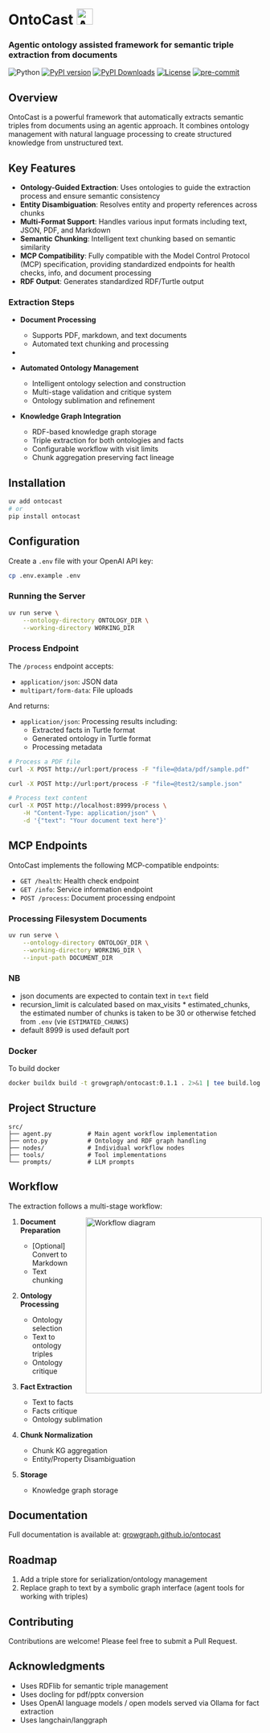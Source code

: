 # OntoCast <img src="https://raw.githubusercontent.com/growgraph/ontocast/refs/heads/main/docs/assets/favicon.ico" alt="Agentic Ontology Triplecast logo" style="height: 32px; width:32px;"/>

### Agentic ontology assisted framework for semantic triple extraction from documents

![Python](https://img.shields.io/badge/python-3.12-blue.svg) 
[![PyPI version](https://badge.fury.io/py/ontocast.svg)](https://badge.fury.io/py/ontocast)
[![PyPI Downloads](https://static.pepy.tech/badge/ontocast)](https://pepy.tech/projects/ontocast)
[![License](https://img.shields.io/badge/License-Apache_2.0-blue.svg)](https://opensource.org/licenses/Apache-2.0)
[![pre-commit](https://github.com/growgraph/ontocast/actions/workflows/pre-commit.yml/badge.svg)](https://github.com/growgraph/ontocast/actions/workflows/pre-commit.yml)

## Overview

OntoCast is a powerful framework that automatically extracts semantic triples from documents using an agentic approach. It combines ontology management with natural language processing to create structured knowledge from unstructured text.

## Key Features

- **Ontology-Guided Extraction**: Uses ontologies to guide the extraction process and ensure semantic consistency
- **Entity Disambiguation**: Resolves entity and property references across chunks
- **Multi-Format Support**: Handles various input formats including text, JSON, PDF, and Markdown
- **Semantic Chunking**: Intelligent text chunking based on semantic similarity
- **MCP Compatibility**: Fully compatible with the Model Control Protocol (MCP) specification, providing standardized endpoints for health checks, info, and document processing
- **RDF Output**: Generates standardized RDF/Turtle output

### Extraction Steps

- **Document Processing**
    - Supports PDF, markdown, and text documents
    - Automated text chunking and processing

- 
- **Automated Ontology Management**
    - Intelligent ontology selection and construction
    - Multi-stage validation and critique system
    - Ontology sublimation and refinement

- **Knowledge Graph Integration**
    - RDF-based knowledge graph storage
    - Triple extraction for both ontologies and facts
    - Configurable workflow with visit limits
    - Chunk aggregation preserving fact lineage


## Installation

```sh
uv add ontocast 
# or
pip install ontocast
```

## Configuration


Create a `.env` file with your OpenAI API key:

```bash
cp .env.example .env
```


### Running the Server

```bash
uv run serve \
    --ontology-directory ONTOLOGY_DIR \
    --working-directory WORKING_DIR
```


### Process Endpoint

The `/process` endpoint accepts:
- `application/json`: JSON data
- `multipart/form-data`: File uploads

And returns:
- `application/json`: Processing results including:
  - Extracted facts in Turtle format
  - Generated ontology in Turtle format
  - Processing metadata


```bash
# Process a PDF file
curl -X POST http://url:port/process -F "file=@data/pdf/sample.pdf"

curl -X POST http://url:port/process -F "file=@test2/sample.json"

# Process text content
curl -X POST http://localhost:8999/process \
    -H "Content-Type: application/json" \
    -d '{"text": "Your document text here"}'
```

## MCP Endpoints

OntoCast implements the following MCP-compatible endpoints:

- `GET /health`: Health check endpoint
- `GET /info`: Service information endpoint
- `POST /process`: Document processing endpoint

### Processing Filesystem Documents

```bash
uv run serve \
    --ontology-directory ONTOLOGY_DIR \
    --working-directory WORKING_DIR \
    --input-path DOCUMENT_DIR
```


### NB
- json documents are expected to contain text in `text` field
- recursion_limit is calculated based on max_visits * estimated_chunks, the estimated number of chunks is taken to be 30 or otherwise fetched from `.env` (vie `ESTIMATED_CHUNKS`)   
- default 8999 is used default port


### Docker

To build docker
```sh
docker buildx build -t growgraph/ontocast:0.1.1 . 2>&1 | tee build.log
```

## Project Structure

```
src/
├── agent.py          # Main agent workflow implementation
├── onto.py           # Ontology and RDF graph handling
├── nodes/            # Individual workflow nodes
├── tools/            # Tool implementations
└── prompts/          # LLM prompts
```

## Workflow

The extraction follows a multi-stage workflow:

<img src="https://github.com/growgraph/ontocast/blob/main/docs/assets/graph.png?raw=True" alt="Workflow diagram" width="350" style="float: right; margin-left: 20px;"/>


1. **Document Preparation**
    - [Optional] Convert to Markdown
    - Text chunking

2. **Ontology Processing**
    - Ontology selection
    - Text to ontology triples
    - Ontology critique

3. **Fact Extraction**
    - Text to facts
    - Facts critique
    - Ontology sublimation

4. **Chunk Normalization**
    - Chunk KG aggregation
    - Entity/Property Disambiguation

5. **Storage**
    - Knowledge graph storage



## Documentation

Full documentation is available at: [growgraph.github.io/ontocast](https://growgraph.github.io/ontocast)


## Roadmap

1. Add a triple store for serialization/ontology management
2. Replace graph to text by a symbolic graph interface (agent tools for working with triples) 


## Contributing

Contributions are welcome! Please feel free to submit a Pull Request.

## Acknowledgments

- Uses RDFlib for semantic triple management
- Uses docling for pdf/pptx conversion
- Uses OpenAI language models / open models served via Ollama for fact extraction
- Uses langchain/langgraph
